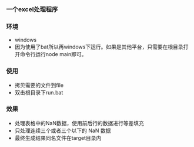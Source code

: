 ### 一个excel处理程序

### 环境
 - windows 
 - 因为使用了bat所以再windows下运行。如果是其他平台，只需要在根目录打开命令行运行node main即可。

### 使用
 - 拷贝需要的文件到file
 - 双击根目录下run.bat
 
### 效果
 - 处理表格中的NaN数据，使用前后行的数据进行等差填充
 - 只处理连续三个或者三个以下的 NaN 数据
 - 最终生成结果同名文件在target目录内
